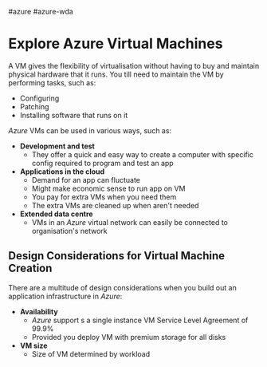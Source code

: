 #azure #azure-wda 

# Explore Azure Virtual Machines
A VM gives the flexibility of virtualisation without having to buy and maintain physical hardware that it runs.
You till need to maintain the VM by performing tasks, such as:
- Configuring
- Patching
- Installing software that runs on it

*Azure* VMs can be used in various ways, such as:
- **Development and test**
	- They offer a quick and easy way to create a computer with specific config required to program and test an app
- **Applications in the cloud**
	- Demand for an app can fluctuate
	- Might make economic sense to run app on VM
	- You pay for extra VMs when you need them
	- The extra VMs are cleaned up when aren't needed
- **Extended data centre**
	- VMs in an *Azure* virtual network can easily be connected to organisation's network

## Design Considerations for Virtual Machine Creation
There are a multitude of design considerations when you build out an application infrastructure in *Azure*:
- **Availability**
	- *Azure* support s a single instance VM Service Level Agreement of 99.9%
	- Provided you deploy VM with premium storage for all disks
- **VM size**
	- Size of VM determined by workload